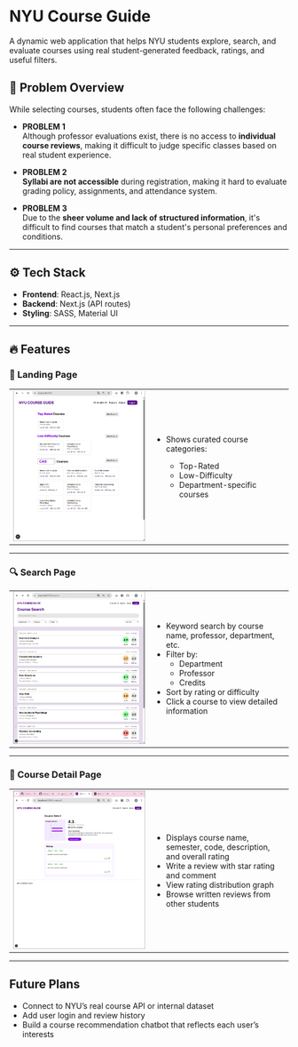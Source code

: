 # NYU Course Guide

A dynamic web application that helps NYU students explore, search, and evaluate courses using real student-generated feedback, ratings, and useful filters.

## 📌 Problem Overview

While selecting courses, students often face the following challenges:

- **PROBLEM 1**  
  Although professor evaluations exist, there is no access to **individual course reviews**, making it difficult to judge specific classes based on real student experience.

- **PROBLEM 2**  
  **Syllabi are not accessible** during registration, making it hard to evaluate grading policy, assignments, and attendance system.

- **PROBLEM 3**  
  Due to the **sheer volume and lack of structured information**, it's difficult to find courses that match a student's personal preferences and conditions.


---

## ⚙️ Tech Stack

- **Frontend**: React.js, Next.js  
- **Backend**: Next.js (API routes)  
- **Styling**: SASS, Material UI  

---

## 🔥 Features

### 🚪 Landing Page

<table>
  <tr>
    <td width="50%">
      <img src="docs/landing.png" alt="Landing Page" width="100%" />
    </td>
    <td width="50%">
      <ul>
        <li>Shows curated course categories:</li>
        <ul>
          <li>Top-Rated</li>
          <li>Low-Difficulty</li>
          <li>Department-specific courses</li>
        </ul>
      </ul>
    </td>
  </tr>
</table>

---

### 🔍 Search Page

<table>
  <tr>
    <td width="50%">
      <img src="docs/search.png" alt="Search Page" width="100%" />
    </td>
    <td width="50%">
      <ul>
        <li>Keyword search by course name, professor, department, etc.</li>
        <li>Filter by:
          <ul>
            <li>Department</li>
            <li>Professor</li>
            <li>Credits</li>
          </ul>
        </li>
        <li>Sort by rating or difficulty</li>
        <li>Click a course to view detailed information</li>
      </ul>
    </td>
  </tr>
</table>

---

### 📖 Course Detail Page

<table>
  <tr>
    <td width="50%">
      <img src="docs/detail.png" alt="Course Detail Page" width="100%" />
    </td>
    <td width="50%">
      <ul>
        <li>Displays course name, semester, code, description, and overall rating</li>
        <li>Write a review with star rating and comment</li>
        <li>View rating distribution graph</li>
        <li>Browse written reviews from other students</li>
      </ul>
    </td>
  </tr>
</table>


---

## Future Plans

- Connect to NYU’s real course API or internal dataset  
- Add user login and review history  
- Build a course recommendation chatbot that reflects each user’s interests  


